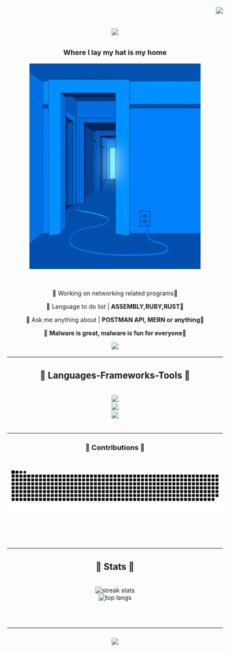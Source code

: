 <img align="right" src="https://visitor-badge.laobi.icu/badge?page_id=." />

<h1 align="center">
    <img src="https://readme-typing-svg.herokuapp.com/?font=Righteous&size=35&center=true&vCenter=true&width=500&height=70&duration=1000&lines=🥶🥶🥶🥶🥶🥶;+🥶🥶🥶🥶🥶🥶;" />
</h1>
<h3 color="blue" align="center"> Where I lay my hat is my home </h3>
<p align="center">
  <img src="bluez.gif" alt="Bluez Image">
</p>

<br/>

<div align="center">
 
 🔷 Working on networking related programs🔷
 
 🔷 Language to do list  | **ASSEMBLY,RUBY,RUST**🔷

 🔷 Ask me anything about  | **POSTMAN API, MERN or anything**🔷

 🔷 **Malware is great, malware is fun for everyone**🔷
 
 </div>
 
<div align="center"> 
  <a href="mailto:Xnrrrrrr@gmail.com">
    <img src="https://img.shields.io/badge/Gmail-333333?style=for-the-badge&logo=gmail&logoColor=red" />
  </a>
  
</div>

 <hr/>
 
<h2 align="center">🥶 Languages-Frameworks-Tools 🥶 </h2>
<br/>
<div align="center">
    <img src="https://skillicons.dev/icons?i=regex,mongodb,maven,linux" /></br>
    <img src="https://skillicons.dev/icons?i=c,html,python,lua,java,javascript,css,golang" /></br>
    <img src="https://skillicons.dev/icons?i=nodejs,vscode,github,git,blender,postman,discord,idea,mysql,powershell,react,express,vite,redux" />
</div>

<br/>
<hr/>

<div align="center">
  <h3>🔷 Contributions 🔷</h3>
  <br>
  <img alt="snake eating my contributions" src="https://raw.githubusercontent.com/Xnrrrrrr/Xnrrrrrr/output/github-contribution-grid-snake.svg" />

  
  <br/><br/><br/>
</div>

<hr/>


<h2 align="center">🔷 Stats 🔷</h2>
<br>
<div align=center>
  <img width=390 src="https://streak-stats.demolab.com/?user=xnrrrrrr&count_private=true&theme=react&border_radius=10" alt="streak stats"/>
  <br/>
  <img width=325 src="https://github-readme-stats.vercel.app/api/top-langs/?username=Xnrrrrrr&size_weight=0.5&count_weight=0.5&layout=donut-vertical&hide=HTML&theme=react&border_radius=10" alt="top langs" />
      
</div>
      

<br/><br/>
<hr/>

<h3 align="center">
    <img src="https://readme-typing-svg.herokuapp.com/?font=Righteous&size=25&center=true&vCenter=true&width=500&height=70&duration=1000&lines=Feels+so+right+to+do+wrong+:);Feels+so+right+to+do+wrong+:)">
</h3>

<br/>

